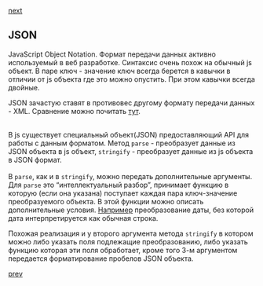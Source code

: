 <a href="04.md">next</a>

<h2>JSON</h2>

<div>
JavaScript Object Notation. Формат передачи данных активно используемый в веб разработке.
Синтаксис очень похож на обычный js объект. В паре ключ - значение ключ всегда берется в кавычки
в отличии от js объекта где это можно опустить. При этом кавычки всегда двойные.

<br/>

JSON зачастую ставят в противовес другому формату передачи данных - XML.
Сравнение можно почитать <a href="https://habrahabr.ru/post/31225/">тут</a>.
</div>

<br/>

<div>
В js существует специальный объект(JSON) предоставляющий API для работы с данным форматом.
Метод <code>parse</code> - преобразует данные из JSON объекта в js объект,
<code>stringify</code> - преобразует данные из js объекта в JSON формат.
</div>

<br/>

<div>
В <code>parse</code>, как и в <code>stringify</code>, можно передать дополнительные аргументы.
Для <code>parse</code> это “интеллектуальный разбор”,
принимает функцию в которую (если она указана) поступает каждая пара ключ-значение преобразуемого объекта.
В этой функции можно описать дополнительные условия.
<a href="https://learn.javascript.ru/json#формат-json">Например</a> преобразование даты, без которой дата интерпретируется как обычная строка.

<br/>

Похожая реализация и у второго аргумента метода <code>stringify</code> в котором можно либо указать поля подлежащие преобразованию,
либо указать функцию которая эти поля обработает, кроме того 3-м аргументом передается форматирование пробелов JSON объекта.
</div>

<a href="02.md">prev</a>
